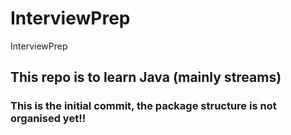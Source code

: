 # InterviewPrep
InterviewPrep

## This repo is to learn Java (mainly streams)
### This is the initial commit, the package structure is not organised yet!!
